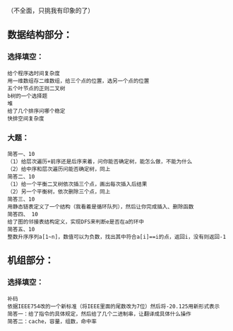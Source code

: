 
（不全面，只挑我有印象的了）

## 数据结构部分：

### 选择填空：
```
给个程序选时间复杂度
用一维数组存二维数组，给三个点的位置，选另一个点的位置
五个叶节点的正则二叉树
b树的一个选择题
堆
给了几个排序问哪个稳定
快排空间复杂度
```

### 大题：
```
简答一、10
（1）给层次遍历+前序还是后序来着，问你能否确定树，能怎么做，不能为什么
（2）给中序和层次遍历问能否确定树，同上            
简答二、10
（1）给一个平衡二叉树依次插三个点，画出每次插入后结果
（2）另一个平衡树，依次删除三个点，同上
简答三、10
用静态链表定义了一个结构（我看着是循环队列），然后让你完成插入、删除函数
简答四、 10
给了图的邻接表结构定义，实现DFS来判断e是否在a的环中
简答五、10
整数升序序列a[1~n]，数值可以为负数，找出其中符合a[i]==i的点，返回i，没有则返回-1
```

## 机组部分：
### 选择填空：
```
补码
依据IEEE754改的一个新标准（将IEEE里面的尾数改为7位）然后将-20.125用新形式表示
简答一：给了指令的具体规定，然后给了几个二进制串，让翻译成具体什么操作
简答二：cache，容量，组数，命中率
```

